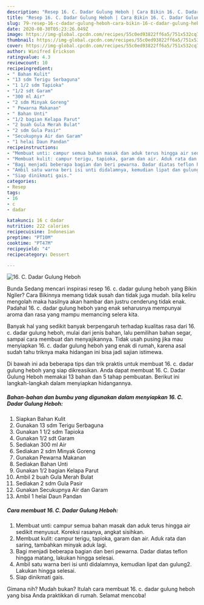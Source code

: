 ```yaml
---
description: "Resep 16. C. Dadar Gulung Heboh | Cara Bikin 16. C. Dadar Gulung Heboh Yang Enak dan Simpel"
title: "Resep 16. C. Dadar Gulung Heboh | Cara Bikin 16. C. Dadar Gulung Heboh Yang Enak dan Simpel"
slug: 79-resep-16-c-dadar-gulung-heboh-cara-bikin-16-c-dadar-gulung-heboh-yang-enak-dan-simpel
date: 2020-08-30T05:23:26.049Z
image: https://img-global.cpcdn.com/recipes/55c0ed93822ff6a5/751x532cq70/16-c-dadar-gulung-heboh-foto-resep-utama.jpg
thumbnail: https://img-global.cpcdn.com/recipes/55c0ed93822ff6a5/751x532cq70/16-c-dadar-gulung-heboh-foto-resep-utama.jpg
cover: https://img-global.cpcdn.com/recipes/55c0ed93822ff6a5/751x532cq70/16-c-dadar-gulung-heboh-foto-resep-utama.jpg
author: Winifred Erickson
ratingvalue: 4.3
reviewcount: 10
recipeingredient:
- " Bahan Kulit"
- "13 sdm Terigu Serbaguna"
- "1 1/2 sdm Tapioka"
- "1/2 sdt Garam"
- "300 ml Air"
- "2 sdm Minyak Goreng"
- " Pewarna Makanan"
- " Bahan Unti"
- "1/2 bagian Kelapa Parut"
- "2 buah Gula Merah Bulat"
- "2 sdm Gula Pasir"
- "Secukupnya Air dan Garam"
- "1 helai Daun Pandan"
recipeinstructions:
- "Membuat unti: campur semua bahan masak dan aduk terus hingga air sedikit menyusut. Koreksi rasanya, angkat sisihkan."
- "Membuat kulit: campur terigu, tapioka, garam dan air. Aduk rata dan saring, tambahkan minyak aduk lagi."
- "Bagi menjadi beberapa bagian dan beri pewarna. Dadar diatas teflon hingga matang, lakukan hingga selesai."
- "Ambil satu warna beri isi unti didalamnya, kemudian lipat dan gulung2. Lakukan hingga selesai."
- "Siap dinikmati gais."
categories:
- Resep
tags:
- 16
- c
- dadar

katakunci: 16 c dadar 
nutrition: 222 calories
recipecuisine: Indonesian
preptime: "PT10M"
cooktime: "PT47M"
recipeyield: "4"
recipecategory: Dessert

---
```



![16. C. Dadar Gulung Heboh](https://img-global.cpcdn.com/recipes/55c0ed93822ff6a5/751x532cq70/16-c-dadar-gulung-heboh-foto-resep-utama.jpg)

Bunda Sedang mencari inspirasi resep 16. c. dadar gulung heboh yang Bikin Ngiler? Cara Bikinnya memang tidak susah dan tidak juga mudah. bila keliru mengolah maka hasilnya akan hambar dan justru cenderung tidak enak. Padahal 16. c. dadar gulung heboh yang enak seharusnya mempunyai aroma dan rasa yang mampu memancing selera kita.

Banyak hal yang sedikit banyak berpengaruh terhadap kualitas rasa dari 16. c. dadar gulung heboh, mulai dari jenis bahan, lalu pemilihan bahan segar, sampai cara membuat dan menyajikannya. Tidak usah pusing jika mau menyiapkan 16. c. dadar gulung heboh yang enak di rumah, karena asal sudah tahu triknya maka hidangan ini bisa jadi sajian istimewa.




Di bawah ini ada beberapa tips dan trik praktis untuk membuat 16. c. dadar gulung heboh yang siap dikreasikan. Anda dapat membuat 16. C. Dadar Gulung Heboh memakai 13 bahan dan 5 tahap pembuatan. Berikut ini langkah-langkah dalam menyiapkan hidangannya.

<!--inarticleads1-->

##### Bahan-bahan dan bumbu yang digunakan dalam menyiapkan 16. C. Dadar Gulung Heboh:

1. Siapkan  Bahan Kulit
1. Gunakan 13 sdm Terigu Serbaguna
1. Gunakan 1 1/2 sdm Tapioka
1. Gunakan 1/2 sdt Garam
1. Sediakan 300 ml Air
1. Sediakan 2 sdm Minyak Goreng
1. Gunakan  Pewarna Makanan
1. Sediakan  Bahan Unti
1. Gunakan 1/2 bagian Kelapa Parut
1. Ambil 2 buah Gula Merah Bulat
1. Sediakan 2 sdm Gula Pasir
1. Gunakan Secukupnya Air dan Garam
1. Ambil 1 helai Daun Pandan




<!--inarticleads2-->

##### Cara membuat 16. C. Dadar Gulung Heboh:

1. Membuat unti: campur semua bahan masak dan aduk terus hingga air sedikit menyusut. Koreksi rasanya, angkat sisihkan.
1. Membuat kulit: campur terigu, tapioka, garam dan air. Aduk rata dan saring, tambahkan minyak aduk lagi.
1. Bagi menjadi beberapa bagian dan beri pewarna. Dadar diatas teflon hingga matang, lakukan hingga selesai.
1. Ambil satu warna beri isi unti didalamnya, kemudian lipat dan gulung2. Lakukan hingga selesai.
1. Siap dinikmati gais.




Gimana nih? Mudah bukan? Itulah cara membuat 16. c. dadar gulung heboh yang bisa Anda praktikkan di rumah. Selamat mencoba!

